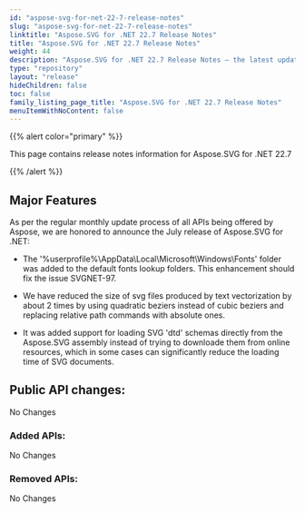 ```yaml
---
id: "aspose-svg-for-net-22-7-release-notes"
slug: "aspose-svg-for-net-22-7-release-notes"
linktitle: "Aspose.SVG for .NET 22.7 Release Notes"
title: "Aspose.SVG for .NET 22.7 Release Notes"
weight: 44
description: "Aspose.SVG for .NET 22.7 Release Notes – the latest updates and fixes."
type: "repository"
layout: "release"
hideChildren: false
toc: false
family_listing_page_title: "Aspose.SVG for .NET 22.7 Release Notes"
menuItemWithNoContent: false
---
```

{{% alert color="primary" %}}

This page contains release notes information for Aspose.SVG for .NET 22.7

{{% /alert %}}

## **Major Features**

As per the regular monthly update process of all APIs being offered by Aspose, we are honored to announce the July release of Aspose.SVG for .NET:

* The '%userprofile%\AppData\Local\Microsoft\Windows\Fonts' folder was added to the default fonts lookup folders. This enhancement should fix the issue SVGNET-97.

* We have reduced the size of svg files produced by text vectorization by about 2 times by using quadratic beziers instead of cubic beziers and replacing relative path commands with absolute ones.

* It was added support for loading SVG 'dtd' schemas directly from the Aspose.SVG assembly instead of trying to downloade them from online resources, which in some cases can significantly reduce the loading time of SVG documents.


## **Public API changes:**

No Changes

### **Added APIs:**

No Changes

### **Removed APIs:**

No Changes
